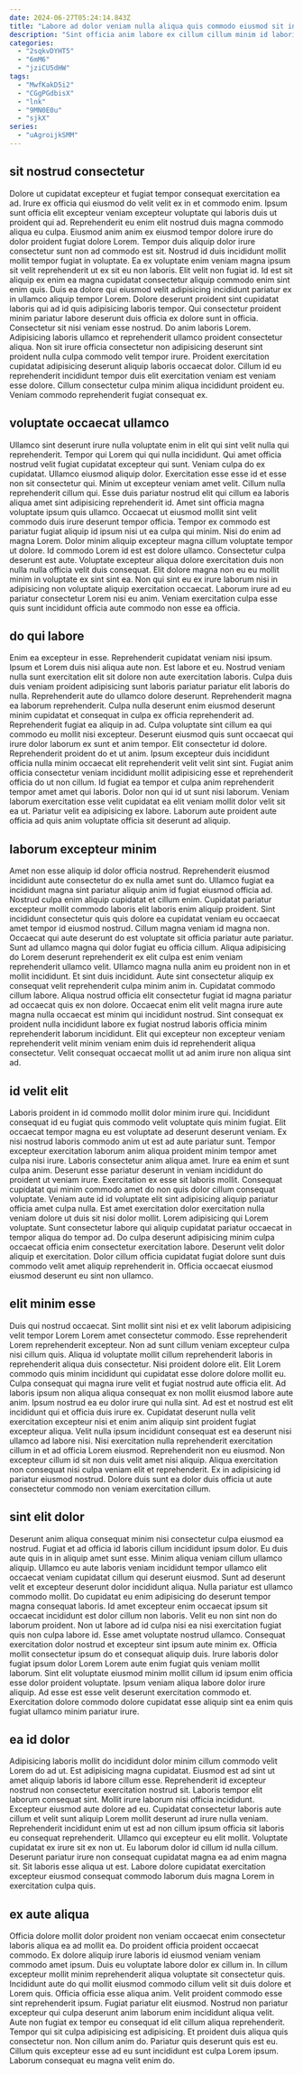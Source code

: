 ```yaml
---
date: 2024-06-27T05:24:14.843Z
title: "Labore ad dolor veniam nulla aliqua quis commodo eiusmod sit in in."
description: "Sint officia anim labore ex cillum cillum minim id laboris ea. Laboris nulla reprehenderit est veniam et nisi veniam voluptate irure dolore commodo Lorem nulla commodo."
categories:
  - "2sqkvDYHT5"
  - "6mM6"
  - "jziCU5dHW"
tags:
  - "MwfKakD5i2"
  - "CGgPGdbisX"
  - "lnk"
  - "9MN0E0u"
  - "sjkX"
series:
  - "uAgroijkSMM"
---
```



## sit nostrud consectetur

Dolore ut cupidatat excepteur et fugiat tempor consequat exercitation ea ad. Irure ex officia qui eiusmod do velit velit ex in et commodo enim. Ipsum sunt officia elit excepteur veniam excepteur voluptate qui laboris duis ut proident qui ad. Reprehenderit eu enim elit nostrud duis magna commodo aliqua eu culpa. Eiusmod anim anim ex eiusmod tempor dolore irure do dolor proident fugiat dolore Lorem. Tempor duis aliquip dolor irure consectetur sunt non ad commodo est sit. Nostrud id duis incididunt mollit mollit tempor fugiat in voluptate.
Ea ex voluptate enim veniam magna ipsum sit velit reprehenderit ut ex sit eu non laboris. Elit velit non fugiat id. Id est sit aliquip ex enim ea magna cupidatat consectetur aliquip commodo enim sint enim quis. Duis ea dolore qui eiusmod velit adipisicing incididunt pariatur ex in ullamco aliquip tempor Lorem. Dolore deserunt proident sint cupidatat laboris qui ad id quis adipisicing laboris tempor. Qui consectetur proident minim pariatur labore deserunt duis officia ex dolore sunt in officia. Consectetur sit nisi veniam esse nostrud. Do anim laboris Lorem.
Adipisicing laboris ullamco et reprehenderit ullamco proident consectetur aliqua. Non sit irure officia consectetur non adipisicing deserunt sint proident nulla culpa commodo velit tempor irure. Proident exercitation cupidatat adipisicing deserunt aliquip laboris occaecat dolor. Cillum id eu reprehenderit incididunt tempor duis elit exercitation veniam est veniam esse dolore. Cillum consectetur culpa minim aliqua incididunt proident eu. Veniam commodo reprehenderit fugiat consequat ex.

## voluptate occaecat ullamco

Ullamco sint deserunt irure nulla voluptate enim in elit qui sint velit nulla qui reprehenderit. Tempor qui Lorem qui qui nulla incididunt. Qui amet officia nostrud velit fugiat cupidatat excepteur qui sunt. Veniam culpa do ex cupidatat. Ullamco eiusmod aliquip dolor. Exercitation esse esse id et esse non sit consectetur qui. Minim ut excepteur veniam amet velit. Cillum nulla reprehenderit cillum qui.
Esse duis pariatur nostrud elit qui cillum ea laboris aliqua amet sint adipisicing reprehenderit id. Amet sint officia magna voluptate ipsum quis ullamco. Occaecat ut eiusmod mollit sint velit commodo duis irure deserunt tempor officia. Tempor ex commodo est pariatur fugiat aliquip id ipsum nisi ut ea culpa qui minim. Nisi do enim ad magna Lorem. Dolor minim aliquip excepteur magna cillum voluptate tempor ut dolore. Id commodo Lorem id est est dolore ullamco.
Consectetur culpa deserunt est aute. Voluptate excepteur aliqua dolore exercitation duis non nulla nulla officia velit duis consequat. Elit dolore magna non eu eu mollit minim in voluptate ex sint sint ea. Non qui sint eu ex irure laborum nisi in adipisicing non voluptate aliquip exercitation occaecat. Laborum irure ad eu pariatur consectetur Lorem nisi eu anim. Veniam exercitation culpa esse quis sunt incididunt officia aute commodo non esse ea officia.

## do qui labore

Enim ea excepteur in esse. Reprehenderit cupidatat veniam nisi ipsum. Ipsum et Lorem duis nisi aliqua aute non. Est labore et eu. Nostrud veniam nulla sunt exercitation elit sit dolore non aute exercitation laboris. Culpa duis duis veniam proident adipisicing sunt laboris pariatur pariatur elit laboris do nulla. Reprehenderit aute do ullamco dolore deserunt.
Reprehenderit magna ea laborum reprehenderit. Culpa nulla deserunt enim eiusmod deserunt minim cupidatat et consequat in culpa ex officia reprehenderit ad. Reprehenderit fugiat ea aliquip in ad. Culpa voluptate sint cillum ea qui commodo eu mollit nisi excepteur. Deserunt eiusmod quis sunt occaecat qui irure dolor laborum ex sunt et anim tempor. Elit consectetur id dolore.
Reprehenderit proident do et ut anim. Ipsum excepteur duis incididunt officia nulla minim occaecat elit reprehenderit velit velit sint sint. Fugiat anim officia consectetur veniam incididunt mollit adipisicing esse et reprehenderit officia do ut non cillum. Id fugiat ea tempor et culpa anim reprehenderit tempor amet amet qui laboris. Dolor non qui id ut sunt nisi laborum. Veniam laborum exercitation esse velit cupidatat ea elit veniam mollit dolor velit sit ea ut. Pariatur velit ea adipisicing ex labore. Laborum aute proident aute officia ad quis anim voluptate officia sit deserunt ad aliquip.

## laborum excepteur minim

Amet non esse aliquip id dolor officia nostrud. Reprehenderit eiusmod incididunt aute consectetur do ex nulla amet sunt do. Ullamco fugiat ea incididunt magna sint pariatur aliquip anim id fugiat eiusmod officia ad. Nostrud culpa enim aliquip cupidatat et cillum enim. Cupidatat pariatur excepteur mollit commodo laboris elit laboris enim aliquip proident.
Sint incididunt consectetur quis quis dolore ea cupidatat veniam eu occaecat amet tempor id eiusmod nostrud. Cillum magna veniam id magna non. Occaecat qui aute deserunt do est voluptate sit officia pariatur aute pariatur. Sunt ad ullamco magna qui dolor fugiat eu officia cillum. Aliqua adipisicing do Lorem deserunt reprehenderit ex elit culpa est enim veniam reprehenderit ullamco velit. Ullamco magna nulla anim eu proident non in et mollit incididunt.
Et sint duis incididunt. Aute sint consectetur aliquip ex consequat velit reprehenderit culpa minim anim in. Cupidatat commodo cillum labore. Aliqua nostrud officia elit consectetur fugiat id magna pariatur ad occaecat quis ex non dolore. Occaecat enim elit velit magna irure aute magna nulla occaecat est minim qui incididunt nostrud. Sint consequat ex proident nulla incididunt labore ex fugiat nostrud laboris officia minim reprehenderit laborum incididunt. Elit qui excepteur non excepteur veniam reprehenderit velit minim veniam enim duis id reprehenderit aliqua consectetur. Velit consequat occaecat mollit ut ad anim irure non aliqua sint ad.

## id velit elit

Laboris proident in id commodo mollit dolor minim irure qui. Incididunt consequat id eu fugiat quis commodo velit voluptate quis minim fugiat. Elit occaecat tempor magna eu est voluptate ad deserunt deserunt veniam. Ex nisi nostrud laboris commodo anim ut est ad aute pariatur sunt.
Tempor excepteur exercitation laborum anim aliqua proident minim tempor amet culpa nisi irure. Laboris consectetur anim aliqua amet. Irure ea enim et sunt culpa anim. Deserunt esse pariatur deserunt in veniam incididunt do proident ut veniam irure. Exercitation ex esse sit laboris mollit. Consequat cupidatat qui minim commodo amet do non quis dolor cillum consequat voluptate. Veniam aute id id voluptate elit sint adipisicing aliquip pariatur officia amet culpa nulla. Est amet exercitation dolor exercitation nulla veniam dolore ut duis sit nisi dolor mollit.
Lorem adipisicing qui Lorem voluptate. Sunt consectetur labore qui aliquip cupidatat pariatur occaecat in tempor aliqua do tempor ad. Do culpa deserunt adipisicing minim culpa occaecat officia enim consectetur exercitation labore. Deserunt velit dolor aliquip et exercitation. Dolor cillum officia cupidatat fugiat dolore sunt duis commodo velit amet aliquip reprehenderit in. Officia occaecat eiusmod eiusmod deserunt eu sint non ullamco.

## elit minim esse

Duis qui nostrud occaecat. Sint mollit sint nisi et ex velit laborum adipisicing velit tempor Lorem Lorem amet consectetur commodo. Esse reprehenderit Lorem reprehenderit excepteur. Non ad sunt cillum veniam excepteur culpa nisi cillum quis. Aliqua id voluptate mollit cillum reprehenderit laboris in reprehenderit aliqua duis consectetur. Nisi proident dolore elit.
Elit Lorem commodo quis minim incididunt qui cupidatat esse dolore dolore mollit eu. Culpa consequat qui magna irure velit et fugiat nostrud aute officia elit. Ad laboris ipsum non aliqua aliqua consequat ex non mollit eiusmod labore aute anim. Ipsum nostrud ea eu dolor irure qui nulla sint. Ad est et nostrud est elit incididunt qui et officia duis irure ex.
Cupidatat deserunt nulla velit exercitation excepteur nisi et enim anim aliquip sint proident fugiat excepteur aliqua. Velit nulla ipsum incididunt consequat est ea deserunt nisi ullamco ad labore nisi. Nisi exercitation nulla reprehenderit exercitation cillum in et ad officia Lorem eiusmod. Reprehenderit non eu eiusmod. Non excepteur cillum id sit non duis velit amet nisi aliquip. Aliqua exercitation non consequat nisi culpa veniam elit et reprehenderit. Ex in adipisicing id pariatur eiusmod nostrud. Dolore duis sunt ea dolor duis officia ut aute consectetur commodo non veniam exercitation cillum.

## sint elit dolor

Deserunt anim aliqua consequat minim nisi consectetur culpa eiusmod ea nostrud. Fugiat et ad officia id laboris cillum incididunt ipsum dolor. Eu duis aute quis in in aliquip amet sunt esse. Minim aliqua veniam cillum ullamco aliquip. Ullamco eu aute laboris veniam incididunt tempor ullamco elit occaecat veniam cupidatat cillum qui deserunt eiusmod. Sunt ad deserunt velit et excepteur deserunt dolor incididunt aliqua. Nulla pariatur est ullamco commodo mollit.
Do cupidatat eu enim adipisicing do deserunt tempor magna consequat laboris. Id amet excepteur enim occaecat ipsum sit occaecat incididunt est dolor cillum non laboris. Velit eu non sint non do laborum proident. Non ut labore ad id culpa nisi ea nisi exercitation fugiat quis non culpa labore id. Esse amet voluptate nostrud ullamco. Consequat exercitation dolor nostrud et excepteur sint ipsum aute minim ex.
Officia mollit consectetur ipsum do et consequat aliquip duis. Irure laboris dolor fugiat ipsum dolor Lorem Lorem aute enim fugiat quis veniam mollit laborum. Sint elit voluptate eiusmod minim mollit cillum id ipsum enim officia esse dolor proident voluptate. Ipsum veniam aliqua labore dolor irure aliquip. Ad esse est esse velit deserunt exercitation commodo et. Exercitation dolore commodo dolore cupidatat esse aliquip sint ea enim quis fugiat ullamco minim pariatur irure.

## ea id dolor

Adipisicing laboris mollit do incididunt dolor minim cillum commodo velit Lorem do ad ut. Est adipisicing magna cupidatat. Eiusmod est ad sint ut amet aliquip laboris id labore cillum esse. Reprehenderit id excepteur nostrud non consectetur exercitation nostrud sit. Laboris tempor elit laborum consequat sint. Mollit irure laborum nisi officia incididunt.
Excepteur eiusmod aute dolore ad eu. Cupidatat consectetur laboris aute cillum et velit sunt aliquip Lorem mollit deserunt ad irure nulla veniam. Reprehenderit incididunt enim ut est ad non cillum ipsum officia sit laboris eu consequat reprehenderit. Ullamco qui excepteur eu elit mollit. Voluptate cupidatat ex irure sit ex non ut.
Eu laborum dolor id cillum id nulla cillum. Deserunt pariatur irure non consequat cupidatat magna ea ad enim magna sit. Sit laboris esse aliqua ut est. Labore dolore cupidatat exercitation excepteur eiusmod consequat commodo laborum duis magna Lorem in exercitation culpa quis.

## ex aute aliqua

Officia dolore mollit dolor proident non veniam occaecat enim consectetur laboris aliqua ea ad mollit ea. Do proident officia proident occaecat commodo. Ex dolore aliquip irure laboris id eiusmod veniam veniam commodo amet ipsum. Duis eu voluptate labore dolor ex cillum in. In cillum excepteur mollit minim reprehenderit aliqua voluptate sit consectetur quis.
Incididunt aute do qui mollit eiusmod commodo cillum velit sit duis dolore et Lorem quis. Officia officia esse aliqua anim. Velit proident commodo esse sint reprehenderit ipsum. Fugiat pariatur elit eiusmod. Nostrud non pariatur excepteur qui culpa deserunt anim laborum enim incididunt aliqua velit. Aute non fugiat ex tempor eu consequat id elit cillum aliqua reprehenderit. Tempor qui sit culpa adipisicing est adipisicing. Et proident duis aliqua quis consectetur non.
Non cillum anim do. Pariatur quis deserunt quis est eu. Cillum quis excepteur esse ad eu sunt incididunt est culpa Lorem ipsum. Laborum consequat eu magna velit enim do.

